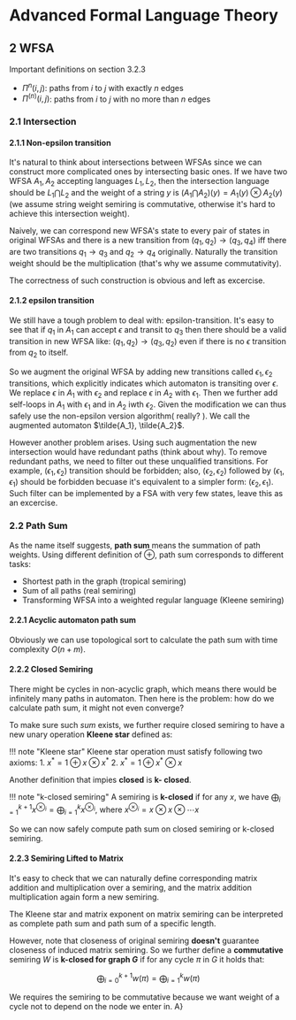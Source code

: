 # Advanced Formal Language Theory

## 2 WFSA

Important definitions on section 3.2.3

+ $\Pi^n(i, j)$: paths from $i$ to $j$ with exactly $n$ edges
+ $\Pi^{(n)}(i, j)$: paths from $i$ to $j$ with no more than $n$ edges

### 2.1 Intersection

#### 2.1.1 Non-epsilon transition

It's natural to think about intersections between WFSAs since we can construct more complicated ones by intersecting basic ones. If we have two WFSA $A_1, A_2$ accepting languages $L_1, L_2$, then the intersection language should be $L_1 \bigcap L_2$ and the weight of a string $y$ is $(A_1 \bigcap A_2)(y) = A_1(y) \otimes A_2(y)$ (we assume string weight semiring is commutative, otherwise it's hard to achieve this intersection weight). 

Naively, we can correspond new WFSA's state to every pair of states in original WFSAs and there is a new transition from $(q_1, q_2) \rightarrow (q_3, q_4)$ iff there are two transitions $q_1 \rightarrow q_3$ and $q_2 \rightarrow q_4$ originally. Naturally the transition weight should be the multiplication (that's why we assume commutativity).

The correctness of such construction is obvious and left as excercise.

#### 2.1.2 epsilon transition

We still have a tough problem to deal with: epsilon-transition. It's easy to see that if $q_1$ in $A_1$ can accept $\epsilon$ and transit to $q_3$ then there should be a valid transition in new WFSA like: $(q_1, q_2) \rightarrow (q_3, q_2)$ even if there is no $\epsilon$ transition from $q_2$ to itself.

So we augment the original WFSA by adding new transitions called $\epsilon_1, \epsilon_2$ transitions, which explicitly indicates which automaton is transiting over $\epsilon$. We replace $\epsilon$ in $A_1$ with $\epsilon_2$ and replace $\epsilon$ in $A_2$ with $\epsilon_1$. Then we further add self-loops in $A_1$ with $\epsilon_1$ and in $A_2$ iwth $\epsilon_2$. Given the modification we can thus safely use the non-epsilon version algorithm( really? ). We call the augmented automaton $\tilde{A_1}, \tilde{A_2}$.

However another problem arises. Using such augmentation the new intersection would have redundant paths (think about why). To remove redundant paths, we need to filter out these unqualified transitions. For example, $(\epsilon_1, \epsilon_2)$ transition should be forbidden; also, $(\epsilon_2, \epsilon_2)$ followed by $(\epsilon_1, \epsilon_1)$ should be forbidden becuase it's equivalent to a simpler form: $(\epsilon_2, \epsilon_1)$. Such filter can be implemented by a FSA with very few states, leave this as an excercise.

### 2.2 Path Sum

As the name itself suggests, **path sum** means the summation of path weights. Using different definition of $\oplus$, path sum corresponds to different tasks:

+ Shortest path in the graph (tropical semiring)
+ Sum of all paths (real semiring)
+ Transforming WFSA into a weighted regular language (Kleene semiring)

#### 2.2.1 Acyclic automaton path sum

Obviously we can use topological sort to calculate the path sum with time complexity $O(n + m)$.

#### 2.2.2 Closed Semiring

There might be cycles in non-acyclic graph, which means there would be infinitely many paths in automaton. Then here is the problem: how do we calculate path sum, it might not even converge?

To make sure such *sum* exists, we further require closed semiring to have a new unary operation **Kleene star** defined as:

!!! note "Kleene star"
    Kleene star operation must satisfy following two axioms:
    1. $x^* = 1 \oplus x \otimes x^*$
    2. $x^* = 1 \oplus x^* \otimes x$

Another definition that impies **closed** is **k- closed**.

!!! note "k-closed semiring"
    A semiring is **k-closed** if for any $x$, we have $\bigoplus_{i=1}^{k + 1} x^{\otimes_i} = \bigoplus_{i=1}^{k} x^{\otimes_i}$, where $x^{\otimes_i} = x \otimes x \otimes \cdots x$

So we can now safely compute path sum on closed semiring or k-closed semiring.

#### 2.2.3 Semiring Lifted to Matrix

It's easy to check that we can naturally define corresponding matrix addition and multiplication over a semiring, and the matrix addition multiplication again form a new semiring.

The Kleene star and matrix exponent on matrix semiring can be interpreted as complete path sum and path sum of a specific length.

However, note that closeness of original semiring **doesn't** guarantee closeness of induced matrix semiring. So we further define a **commutative** semiring $W$ is **k-closed for graph $G$** if for any cycle $\pi$ in $G$ it holds that:

$$
\bigoplus_{i=0}^{k+1} w(\pi) = \bigoplus_{i=1}^{k} w(\pi)
$$

We requires the semiring to be commutative because we want weight of a cycle not to depend on the node we enter in.
A}



